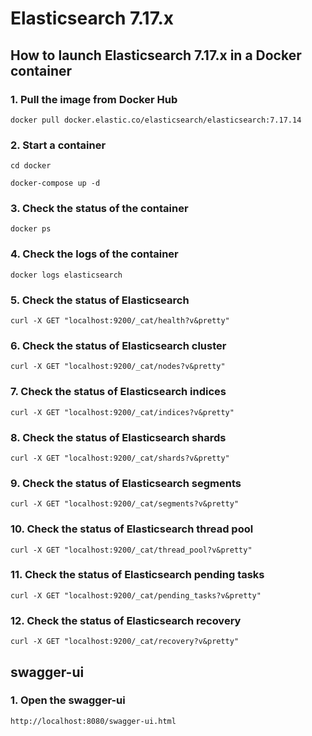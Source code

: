 [//]: # (After test Elasticsearch 6.8.x I see that isn't compatible with spring 2.7.9 and I decide to test Elasticsearch 7.17.x)

# Elasticsearch 7.17.x

## How to launch Elasticsearch 7.17.x in a Docker container
    
### 1. Pull the image from Docker Hub
```
docker pull docker.elastic.co/elasticsearch/elasticsearch:7.17.14
```

### 2. Start a container
```
cd docker

docker-compose up -d
```

### 3. Check the status of the container
```
docker ps
```

### 4. Check the logs of the container
```
docker logs elasticsearch
```

### 5. Check the status of Elasticsearch
```
curl -X GET "localhost:9200/_cat/health?v&pretty"
```

### 6. Check the status of Elasticsearch cluster
```
curl -X GET "localhost:9200/_cat/nodes?v&pretty"
```

### 7. Check the status of Elasticsearch indices
```
curl -X GET "localhost:9200/_cat/indices?v&pretty"
```

### 8. Check the status of Elasticsearch shards
```
curl -X GET "localhost:9200/_cat/shards?v&pretty"
```

### 9. Check the status of Elasticsearch segments
```
curl -X GET "localhost:9200/_cat/segments?v&pretty"
```

### 10. Check the status of Elasticsearch thread pool
```
curl -X GET "localhost:9200/_cat/thread_pool?v&pretty"
```

### 11. Check the status of Elasticsearch pending tasks
```
curl -X GET "localhost:9200/_cat/pending_tasks?v&pretty"
```

### 12. Check the status of Elasticsearch recovery
```
curl -X GET "localhost:9200/_cat/recovery?v&pretty"
```

## swagger-ui

### 1. Open the swagger-ui
```
http://localhost:8080/swagger-ui.html
```
